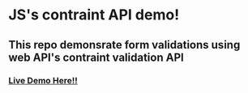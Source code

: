 # JS's contraint API demo!

## This repo demonsrate form validations using web API's contraint validation API

 ### [Live Demo Here!!](https://preeminent-paprenjak-9daace.netlify.app/)


